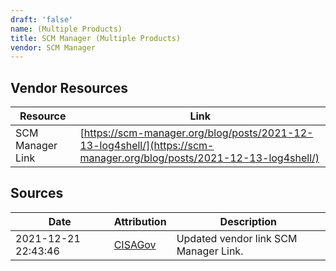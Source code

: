 ```yaml
---
draft: 'false'
name: (Multiple Products)
title: SCM Manager (Multiple Products)
vendor: SCM Manager
---
```


## Vendor Resources
| Resource | Link |
| --- | --- |
| SCM Manager Link | [https://scm-manager.org/blog/posts/2021-12-13-log4shell/](https://scm-manager.org/blog/posts/2021-12-13-log4shell/) |



## Sources
| Date | Attribution | Description |
| --- | --- | --- |
| 2021-12-21 22:43:46 | [CISAGov](https://raw.githubusercontent.com/cisagov/log4j-affected-db/develop/README.md) | Updated vendor link SCM Manager Link.  |
